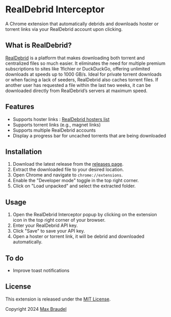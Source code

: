 # RealDebrid Interceptor

A Chrome extension that automatically debrids and downloads hoster or torrent links via your RealDebrid account upon clicking.

## What is RealDebrid?

[RealDebrid](https://real-debrid.com/) is a platform that makes downloading both torrent and centralized files so much easier. It eliminates the need for multiple premium subscriptions to sites like 1fichier or DuckDuckGo, offering unlimited downloads at speeds up to 1000 GB/s. Ideal for private torrent downloads or when facing a lack of seeders, RealDebrid also caches torrent files. If another user has requested a file within the last two weeks, it can be downloaded directly from RealDebrid’s servers at maximum speed.

## Features

- Supports hoster links : [RealDebrid hosters list](https://real-debrid.com/compare)
- Supports torrent links (e.g., magnet links)
- Supports multiple RealDebrid accounts
- Display a progress bar for uncached torrents that are being downloaded

## Installation

1. Download the latest release from the [releases page](https://github.com/maxbraudel/real-debrid-interceptor/releases).
2. Extract the downloaded file to your desired location.
3. Open Chrome and navigate to `chrome://extensions`.
4. Enable the "Developer mode" toggle in the top right corner.
5. Click on "Load unpacked" and select the extracted folder.

## Usage

1. Open the RealDebrid Interceptor popup by clicking on the extension icon in the top right corner of your browser.
2. Enter your RealDebrid API key.
3. Click "Save" to save your API key.
4. Open a hoster or torrent link, it will be debrid and downloaded automatically.

## To do

- Improve toast notifications

## License

This extension is released under the [MIT License](LICENSE).

Copyright 2024 [Max Braudel](https://github.com/maxbraudel)